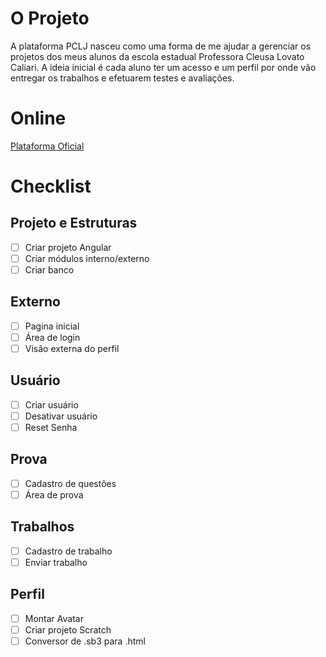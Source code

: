 # O Projeto
A plataforma PCLJ nasceu como uma forma de me ajudar a gerenciar os projetos dos meus alunos da escola estadual Professora Cleusa Lovato Caliari. A ideia inicial é cada aluno ter um acesso e um perfil por onde vão entregar os trabalhos e efetuarem testes e avaliações.

# Online
[Plataforma Oficial](https://www.pclj.com.br/)

# Checklist
## Projeto e Estruturas
- [ ] Criar projeto Angular
- [ ] Criar módulos interno/externo
- [ ] Criar banco

## Externo
- [ ] Pagina inicial
- [ ] Área de login
- [ ] Visão externa do perfil

## Usuário
- [ ] Criar usuário
- [ ] Desativar usuário
- [ ] Reset Senha

## Prova
- [ ] Cadastro de questões
- [ ] Área de prova

## Trabalhos
- [ ] Cadastro de trabalho
- [ ] Enviar trabalho

## Perfil
- [ ] Montar Avatar
- [ ] Criar projeto Scratch
- [ ] Conversor de .sb3 para .html